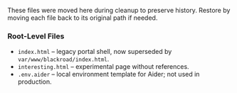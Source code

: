 <!-- FILE: _trash/README.md -->
These files were moved here during cleanup to preserve history.
Restore by moving each file back to its original path if needed.

### Root-Level Files

- `index.html` – legacy portal shell, now superseded by `var/www/blackroad/index.html`.
- `interesting.html` – experimental page without references.
- `.env.aider` – local environment template for Aider; not used in production.
